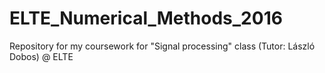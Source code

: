 # ELTE_Numerical_Methods_2016
Repository for my coursework for "Signal processing" class (Tutor: László Dobos) @ ELTE
